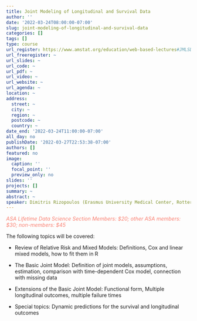 ```yaml
---
title: Joint Modeling of Longitudinal and Survival Data
author: ''
date: '2022-03-24T08:00:00-07:00'
slug: joint-modeling-of-longitudinal-and-survival-data
categories: []
tags: []
type: course
url_register: https://www.amstat.org/education/web-based-lectures#JMLSD
url_freeregister: ~
url_slides: ~
url_code: ~
url_pdf: ~
url_video: ~
url_website: ~
url_agenda: ~
location: ~
address:
  street: ~
  city: ~
  region: ~
  postcode: ~
  country: ~
date_end: '2022-03-24T11:00:00-07:00'
all_day: no
publishDate: '2022-03-27T22:53:38-07:00'
authors: []
featured: no
image:
  caption: ''
  focal_point: ''
  preview_only: no
slides: ''
projects: []
summary: ~
abstract: ~
speaker: Dimitris Rizopoulos (Erasmus University Medical Center, Rotterdam, The Netherlands)
---
```

<span style="color: salmon;">*ASA Lifetime Data Science Section Members: $20; other ASA members: $30; non-members: $45*</span>
<!--more-->
The following topics will be covered:

- Review of Relative Risk and Mixed Models: Definitions, Cox and linear mixed models, how to fit them in R  

- The Basic Joint Model: Definition of joint models, assumptions, estimation, comparison with time-dependent Cox model, connection with missing data  

- Extensions of the Basic Joint Model: Functional form, Multiple longitudinal outcomes, multiple failure times  

- Special topics: Dynamic predictions for the survival and longitudinal outcomes